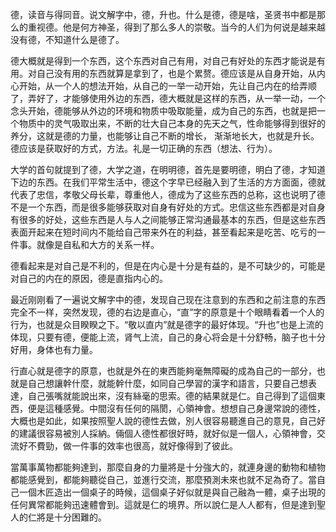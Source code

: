 德，读音与得同音。说文解字中，德，升也。什么是德，德是啥，圣贤书中都是那么的重视德。他是何方神圣，得到了那么多人的崇敬。当今的人们为何说是越来越没有德，不知道什么是德了。

德大概就是得到一个东西，这个东西对自己有用，对自己有好处的东西才能说是有用。对自己没有用的东西就算是拿到了，也是个累赘。德应该是从自身开始，从内心开始，从一个人的想法开始，从自己的一举一动开始，先让自己内在的给弄顺了，弄好了，才能够使用外边的东西，德大概就是这样的东西，从一举一动，一个念头开始，德能够从外边的环境和物质中吸取能量，成为自己的东西，也就是把一个物质中的灵气吸取出来，不断的壮大自己本身的先天之气，性命能够得到很好的养分，这就是德的力量，也能够让自己不断的增长， 渐渐地长大，也就是升长。德应该是获取好的方式，方法。礼是一切正确的东西（想法、行为）。

大学的首句就提到了德，大学之道，在明明德，首先是要明德，明白了德，才知道下边的东西。在我们平常生活中，德这个字早已经融入到了生活的方方面面，德就代表了忠信，孝敬父母长辈，尊重他人，德成为了这些东西的总称，这也说明了德不是一个东西，而是很多能够获取对自身有好处的方式。忠信这些东西都是对自身有很多的好处，这些东西是人与人之间能够正常沟通最基本的东西，但是这些东西表面开起来在短时间内不能给自己带来外在的利益，甚至看起来是吃苦、吃亏的一件事。就像是自私和大方的关系一样。

德看起来是对自己是不利的，但是在内心是十分是有益的，是不可缺少的，可能是对自己的内在的原因，德是直指内心的。

最近刚刚看了一遍说文解字中的德，发现自己现在注意到的东西和之前注意的东西完全不一样，突然发现，德的右边是直心，“直”字的原意是十个眼睛看着一个人的行为，也就是众目睽睽之下。“敬以直内”就是德字的最好体现。“升也”也是上流的体现，只要有德，便能上流，肾气上流，自己的身心将会是十分舒畅，脑子也十分好用，身体也有力量。

行直心就是德字的原意，也就是外在的東西能夠毫無障礙的成為自己的一部分，也就是自己想讓幹什麼，就能幹什麼，如同自己學習的漢字和語言，只要自己想表達，自己張嘴就能說出來，沒有絲毫的思索。德的結果就是仁。自己得到了這個東西，便是這種感覺。中間沒有任何的隔閡，心領神會。想想自己身邊常說的德性，大概也是如此，如果按照聖人說的德性去做，別人很容易聽進自己的意見，自己好的建議很容易被別人採納。倆個人德性都很好時，就好似是一個人，心領神會，交流好不費勁，做一件事的效率也很高，就好像得到了彼此。

當萬事萬物都能夠達到，那麼自身的力量將是十分強大的，就連身邊的動物和植物都能感覺到，都能夠聽從自己，並進行交流，那麼預測未來也就不足為奇了。當自己一個木匠造出一個桌子的時候，這個桌子好似就是與自己融為一體，桌子出現的任何異常都能夠迅速體會到。這就是仁的境界。所以說仁是人人都有，但是達到聖人的仁將是十分困難的。